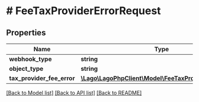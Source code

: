 # # FeeTaxProviderErrorRequest

## Properties

Name | Type | Description | Notes
------------ | ------------- | ------------- | -------------
**webhook_type** | **string** |  |
**object_type** | **string** |  |
**tax_provider_fee_error** | [**\Lago\LagoPhpClient\Model\FeeTaxProviderErrorObject**](FeeTaxProviderErrorObject.md) |  |

[[Back to Model list]](../../README.md#models) [[Back to API list]](../../README.md#endpoints) [[Back to README]](../../README.md)
